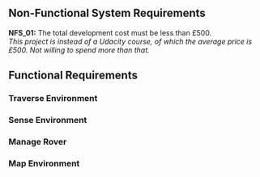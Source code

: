 ## Non-Functional System Requirements
<b>NFS_01:</b> The total development cost must be less than £500.<br>
<i>This project is instead of a Udacity course, of which the average price is £500. Not willing to spend more than that.</i>

## Functional Requirements
### Traverse Environment
### Sense Environment
### Manage Rover
### Map Environment

